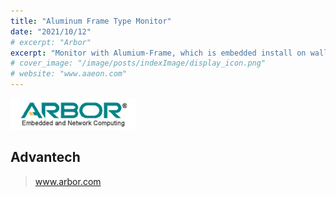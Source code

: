 ```yaml
---
title: "Aluminum Frame Type Monitor"
date: "2021/10/12"
# excerpt: "Arbor"
excerpt: "Monitor with Alumium-Frame, which is embedded install on wall. Easy to starting your AD business."
# cover_image: "/image/posts/indexImage/display_icon.png"
# website: "www.aaeon.com"
---
```


<img src='../../image/partners/ARBOR.png' />

## Advantech

> www.arbor.com
